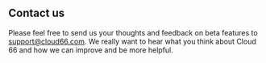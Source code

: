 

## Contact us

Please feel free to send us your thoughts and feedback on beta features to [support@cloud66.com](mailto:support@cloud66.com). We really want to hear what you think about Cloud 66 and how we can improve and be more helpful.
